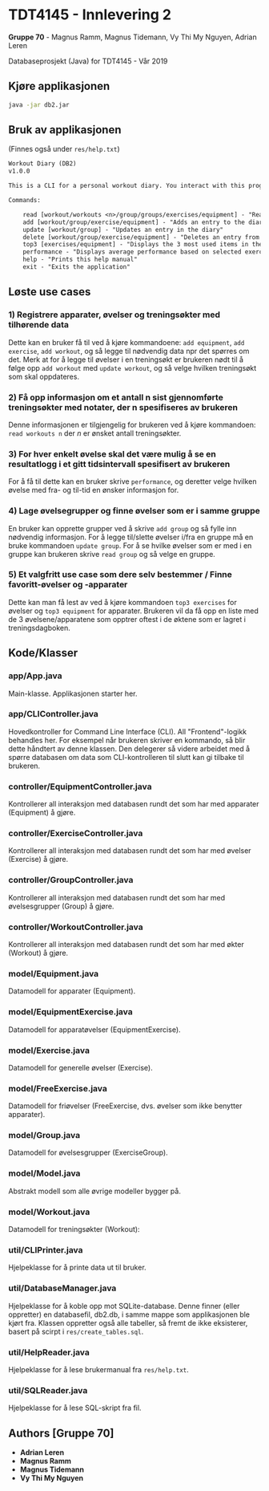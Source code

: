# TDT4145 - Innlevering 2

**Gruppe 70** - Magnus Ramm, Magnus Tidemann, Vy Thi My Nguyen, Adrian Leren

Databaseprosjekt (Java) for TDT4145 - Vår 2019

## Kjøre applikasjonen

```sh
java -jar db2.jar
```

## Bruk av applikasjonen

(Finnes også under ```res/help.txt```)

```txt
Workout Diary (DB2)
v1.0.0

This is a CLI for a personal workout diary. You interact with this program by entering commands.

Commands:

    read [workout/workouts <n>/group/groups/exercises/equipment] - "Reads entries from the diary"
    add [workout/group/exercise/equipment] - "Adds an entry to the diary"
    update [workout/group] - "Updates an entry in the diary"
    delete [workout/group/exercise/equipment] - "Deletes an entry from the diary"
    top3 [exercises/equipment] - "Displays the 3 most used items in the diary"
    performance - "Displays average performance based on selected exercise"
    help - "Prints this help manual"
    exit - "Exits the application"
```

## Løste use cases

### 1) Registrere apparater, øvelser og treningsøkter med tilhørende data

Dette kan en bruker få til ved å kjøre kommandoene: ```add equipment```, ```add exercise```, ```add workout```, og så legge til nødvendig data npr det spørres om det. Merk at for å legge til øvelser i en treningsøkt er brukeren nødt til å følge opp ```add workout``` med ```update workout```, og så velge hvilken treningsøkt som skal oppdateres.

### 2) Få opp informasjon om et antall n sist gjennomførte treningsøkter med notater, der n spesifiseres av brukeren

Denne informasjonen er tilgjengelig for brukeren ved å kjøre kommandoen: ```read workouts n``` der *n* er ønsket antall treningsøkter.

### 3) For hver enkelt øvelse skal det være mulig å se en resultatlogg i et gitt tidsintervall spesifisert av brukeren

For å få til dette kan en bruker skrive ```performance```, og deretter velge hvilken øvelse med fra- og til-tid en ønsker informasjon for.

### 4) Lage øvelsegrupper og finne øvelser som er i samme gruppe

En bruker kan opprette grupper ved å skrive ```add group``` og så fylle inn nødvendig informasjon. For å legge til/slette øvelser i/fra en gruppe må en bruke kommandoen ```update group```. For å se hvilke øvelser som er med i en gruppe kan brukeren skrive ```read group``` og så velge en gruppe.

### 5) Et valgfritt use case som dere selv bestemmer / Finne favoritt-øvelser og -apparater

Dette kan man få lest av ved å kjøre kommandoen ```top3 exercises``` for øvelser og ```top3 equipment``` for apparater. Brukeren vil da få opp en liste med de 3 øvelsene/apparatene som opptrer oftest i de øktene som er lagret i treningsdagboken.

## Kode/Klasser

### app/App.java

Main-klasse. Applikasjonen starter her.

### app/CLIController.java

Hovedkontroller for Command Line Interface (CLI). All "Frontend"-logikk behandles her. For eksempel når brukeren skriver en kommando, så blir dette håndtert av denne klassen. Den delegerer så videre arbeidet med å spørre databasen om data som CLI-kontrolleren til slutt kan gi tilbake til brukeren.

### controller/EquipmentController.java

Kontrollerer all interaksjon med databasen rundt det som har med apparater (Equipment) å gjøre.

### controller/ExerciseController.java

Kontrollerer all interaksjon med databasen rundt det som har med øvelser (Exercise) å gjøre.

### controller/GroupController.java

Kontrollerer all interaksjon med databasen rundt det som har med øvelsesgrupper (Group) å gjøre.

### controller/WorkoutController.java

Kontrollerer all interaksjon med databasen rundt det som har med økter (Workout) å gjøre.

### model/Equipment.java

Datamodell for apparater (Equipment).

### model/EquipmentExercise.java

Datamodell for apparatøvelser (EquipmentExercise).

### model/Exercise.java

Datamodell for generelle øvelser (Exercise).

### model/FreeExercise.java

Datamodell for friøvelser (FreeExercise, dvs. øvelser som ikke benytter apparater).

### model/Group.java

Datamodell for øvelsesgrupper (ExerciseGroup).

### model/Model.java

Abstrakt modell som alle øvrige modeller bygger på.

### model/Workout.java

Datamodell for treningsøkter (Workout):

### util/CLIPrinter.java

Hjelpeklasse for å printe data ut til bruker.

### util/DatabaseManager.java

Hjelpeklasse for å koble opp mot SQLite-database. Denne finner (eller oppretter) en databasefil, db2.db, i samme mappe som applikasjonen ble kjørt fra. Klassen oppretter også alle tabeller, så fremt de ikke eksisterer, basert på scirpt i ```res/create_tables.sql```.

### util/HelpReader.java

Hjelpeklasse for å lese brukermanual fra ```res/help.txt```.

### util/SQLReader.java

Hjelpeklasse for å lese SQL-skript fra fil.

## Authors [Gruppe 70]

* **Adrian Leren**
* **Magnus Ramm**
* **Magnus Tidemann**
* **Vy Thi My Nguyen**